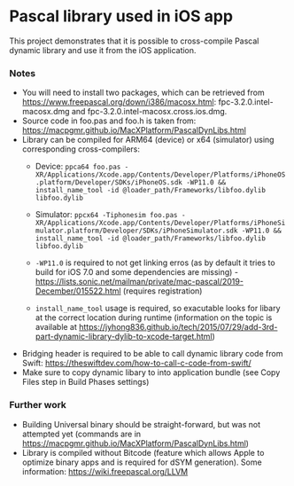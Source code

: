 #  Pascal library used in iOS app

This project demonstrates that it is possible to cross-compile Pascal dynamic library and use it from the iOS application.

### Notes

- You will need to install two packages, which can be retrieved from https://www.freepascal.org/down/i386/macosx.html: fpc-3.2.0.intel-macosx.dmg and fpc-3.2.0.intel-macosx.cross.ios.dmg.
- Source code in foo.pas and foo.h is taken from: https://macpgmr.github.io/MacXPlatform/PascalDynLibs.html
- Library can be compiled for ARM64 (device) or x64 (simulator) using corresponding cross-compilers:  
  - Device: `ppca64 foo.pas -XR/Applications/Xcode.app/Contents/Developer/Platforms/iPhoneOS.platform/Developer/SDKs/iPhoneOS.sdk -WP11.0 && install_name_tool -id @loader_path/Frameworks/libfoo.dylib libfoo.dylib`  
  - Simulator: `ppcx64 -Tiphonesim foo.pas -XR/Applications/Xcode.app/Contents/Developer/Platforms/iPhoneSimulator.platform/Developer/SDKs/iPhoneSimulator.sdk -WP11.0 && install_name_tool -id @loader_path/Frameworks/libfoo.dylib libfoo.dylib`
  
  - `-WP11.0` is required to not get linking erros (as by default it tries to build for iOS 7.0 and some dependencies are missing) - https://lists.sonic.net/mailman/private/mac-pascal/2019-December/015522.html (requires registration)
  - `install_name_tool` usage is required, so exacutable looks for libary at the correct location during runtime (information on the topic is available at https://jyhong836.github.io/tech/2015/07/29/add-3rd-part-dynamic-library-dylib-to-xcode-target.html)
- Bridging header is required to be able to call dynamic library code from Swift: https://theswiftdev.com/how-to-call-c-code-from-swift/
- Make sure to copy dynamic libary to into application bundle (see Copy Files step in Build Phases settings)

### Further work

- Building Universal binary should be straight-forward, but was not attempted yet (commands are in https://macpgmr.github.io/MacXPlatform/PascalDynLibs.html)
- Library is compiled without Bitcode (feature which allows Apple to optimize binary apps and is required for dSYM generation). Some information: https://wiki.freepascal.org/LLVM
